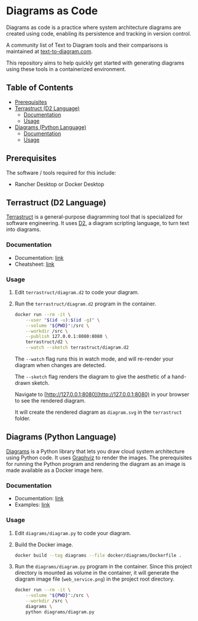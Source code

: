 # Diagrams as Code

Diagrams as code is a practice where system architecture diagrams are created using code, enabling its persistence and tracking in version control.

A community list of Text to Diagram tools and their comparisons is maintained at [text-to-diagram.com](https://text-to-diagram.com/).

This repository aims to help quickly get started with generating diagrams using these tools in a containerized environment.

## Table of Contents

- [Prerequisites](#prerequisites)
- [Terrastruct (D2 Language)](#terrastruct-d2-language)
    - [Documentation](#documentation)
    - [Usage](#usage)
- [Diagrams (Python Language)](#diagrams-python-language)
    - [Documentation](#documentation-1)
    - [Usage](#usage-1)


## Prerequisites

The software / tools required for this include:

- Rancher Desktop or Docker Desktop

## Terrastruct (D2 Language)

[Terrastruct](https://terrastruct.com/) is a general-purpose diagramming tool that is specialized for software engineering. It uses [D2](https://d2lang.com/), a diagram scripting language, to turn text into diagrams.

### Documentation

- Documentation: [link](https://d2lang.com/)
- Cheatsheet: [link](https://terrastruct-site-assets.s3.us-west-1.amazonaws.com/documents/d2_cheat_sheet.pdf)

### Usage

1. Edit `terrastruct/diagram.d2` to code your diagram.

3. Run the `terrastruct/diagram.d2` program in the container.

    ```sh
    docker run --rm -it \
        --user "$(id -u):$(id -g)" \
        --volume "${PWD}":/src \
        --workdir /src \
        --publish 127.0.0.1:8080:8080 \
        terrastruct/d2 \
        --watch --sketch terrastruct/diagram.d2
    ```

    The `--watch` flag runs this in watch mode, and will re-render your diagram when changes are detected.

    The `--sketch` flag renders the diagram to give the aesthetic of a hand-drawn sketch.

    Navigate to [http://127.0.0.1:8080](http://127.0.0.1:8080) in your browser to see the rendered diagram.

    It will create the rendered diagram as `diagram.svg` in the `terrastruct` folder.

## Diagrams (Python Language)

[Diagrams](https://github.com/mingrammer/diagrams) is a Python library that lets
you draw cloud system architecture using Python code. It uses [Graphviz](https://graphviz.org/) to render the images. The prerequisites for
running the Python program and rendering the diagram as an image is made
available as a Docker image here.

### Documentation

- Documentation: [link](https://diagrams.mingrammer.com/docs/guides/diagram)
- Examples: [link](https://diagrams.mingrammer.com/docs/getting-started/examples)

### Usage

1. Edit `diagrams/diagram.py` to code your diagram.

2. Build the Docker image.

    ```sh
    docker build --tag diagrams --file docker/diagrams/Dockerfile .
    ```

3. Run the `diagrams/diagram.py` program in the container. Since this project
    directory is mounted as volume in the container, it will generate the
    diagram image file (`web_service.png`) in the project root directory.

    ```sh
    docker run --rm -it \
        --volume "${PWD}":/src \
        --workdir /src \
        diagrams \
        python diagrams/diagram.py
    ```
